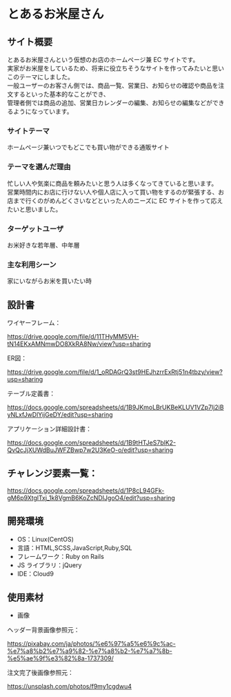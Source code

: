 # とあるお米屋さん

## サイト概要

とあるお米屋さんという仮想のお店のホームページ兼 EC サイトです。  
実家がお米屋をしているため、将来に役立ちそうなサイトを作ってみたいと思いこのテーマにしました。  
一般ユーザーのお客さん側では、商品一覧、営業日、お知らせの確認や商品を注文するといった基本的なことができ、  
管理者側では商品の追加、営業日カレンダーの編集、お知らせの編集などができるようになっています。

### サイトテーマ

ホームページ兼いつでもどこでも買い物ができる通販サイト

### テーマを選んだ理由

忙しい人や気楽に商品を頼みたいと思う人は多くなってきていると思います。  
営業時間内にお店に行けない人や個人店に入って買い物をするのが緊張する、お店まで行くのがめんどくさいなどといった人のニーズに EC サイトを作って応えたいと思いました。

### ターゲットユーザ

お米好きな若年層、中年層

### 主な利用シーン

家にいながらお米を買いたい時

## 設計書

ワイヤーフレーム：

https://drive.google.com/file/d/11THyMM5VH-tN14EKxAMNmwDO8XkRA8Nw/view?usp=sharing

ER図：

https://drive.google.com/file/d/1_oRDAGrQ3st9HEJhzrrExRtj51n4tbzy/view?usp=sharing

テーブル定義書：

https://docs.google.com/spreadsheets/d/1B9JKmoLBrUKBeKLUV1VZp7lj2iByNLxfJwDlYijGeDY/edit?usp=sharing

アプリケーション詳細設計書：

https://docs.google.com/spreadsheets/d/1B9tHTJeS7blK2-QvQcJjXUWdBuJWFZBwp7w2U3KeO-o/edit?usp=sharing

## チャレンジ要素一覧：

https://docs.google.com/spreadsheets/d/1P8cL94GFk-gM6p9XtglTxj_1k8VgmB6KoZcNDIJgoO4/edit?usp=sharing

## 開発環境

- OS：Linux(CentOS)
- 言語：HTML,SCSS,JavaScript,Ruby,SQL
- フレームワーク：Ruby on Rails
- JS ライブラリ：jQuery
- IDE：Cloud9

## 使用素材

- 画像

ヘッダー背景画像参照元：

https://pixabay.com/ja/photos/%e6%97%a5%e6%9c%ac-%e7%a8%b2%e7%a9%82-%e7%a8%b2-%e7%a7%8b-%e5%ae%9f%e3%82%8a-1737309/


注文完了後画像参照元：

https://unsplash.com/photos/f9my1cgdwu4
